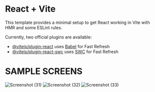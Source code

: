 # React + Vite

This template provides a minimal setup to get React working in Vite with HMR and some ESLint rules.

Currently, two official plugins are available:

- [@vitejs/plugin-react](https://github.com/vitejs/vite-plugin-react/blob/main/packages/plugin-react/README.md) uses [Babel](https://babeljs.io/) for Fast Refresh
- [@vitejs/plugin-react-swc](https://github.com/vitejs/vite-plugin-react-swc) uses [SWC](https://swc.rs/) for Fast Refresh


# SAMPLE SCREENS
![Screenshot (31)](https://github.com/user-attachments/assets/a304a6be-37c0-4b04-a587-1c2201937b93)
![Screenshot (32)](https://github.com/user-attachments/assets/5c6bc047-599e-4c7d-8661-7f1bd4cedb05)
![Screenshot (33)](https://github.com/user-attachments/assets/7ab8847e-5160-4ede-a65b-df65b9529c35)
